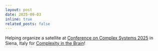 ```yaml
---
layout: post
date: 2025-09-03
inline: true
related_posts: false
---
```


Helping organize a satellite at [Conference on Complex Systems 2025](https://ccs25.cssociety.org/) in Siena, Italy for [Complexity in the Brain](https://kgatica.github.io/CCS2025-CoBrain/)!
